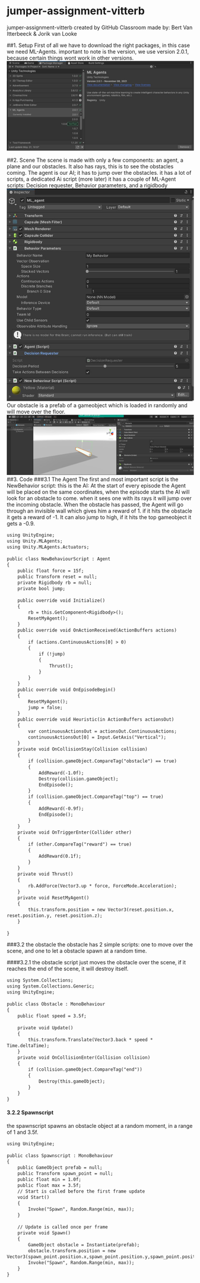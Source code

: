 # jumper-assignment-vitterb
jumper-assignment-vitterb created by GitHub Classroom
made by: Bert Van Itterbeeck & Jorik van Looke

##1. Setup
  First of all we have to download the right packages, in this case we need ML-Agents. important to note is the version, we use version 2.0.1, because certain things wont work in other versions.
  ![](https://github.com/AP-IT-GH/jumper-assignment-vitterb/blob/1a9ec65f9950cbe34359d4a51ec64f5c12abe232/Pictures/MLl-Agent_Package.JPG)
  
##2. Scene
  The scene is made with only a few components: an agent, a plane and our obstacles. It also has rays, this is to see the obstacles coming. The agent is our AI; it has to jump over the obstacles. it has a lot of scripts, a dedicated Ai script (more later)
  it has a couple of ML-Agent scripts: Decision requester, Behavior parameters, and a rigidbody
  ![](https://github.com/AP-IT-GH/jumper-assignment-vitterb/blob/a80041f48a412e6eb69a08e20d66e4297c390862/Pictures/ML-Agent_scripts.JPG)
  Our obstacle is a prefab of a gameobject which is loaded in randomly and will move over the floor.
  ![](https://github.com/AP-IT-GH/jumper-assignment-vitterb/blob/a80041f48a412e6eb69a08e20d66e4297c390862/Pictures/Obstacle_example.JPG)
##3. Code
###3.1 The Agent
  The first and most important script is the NewBehavior script: this is the AI: At the start of every episode the Agent will be placed on the same coordinates, when the episode starts the AI will look for an obstacle to come. when it sees one with its rays it will jump over the incoming obstacle.
  When the obstacle has passed, the Agent will go through an invisible wall which gives him a reward of 1. if it hits the obstacle it gets a reward of -1. It can also jump to high, if it hits the top gameobject it gets a -0.9.
  
    using UnityEngine;
    using Unity.MLAgents;
    using Unity.MLAgents.Actuators;

    public class NewBehaviourScript : Agent
    {
        public float force = 15f;
        public Transform reset = null;
        private Rigidbody rb = null;
        private bool jump;

        public override void Initialize()
        {
            rb = this.GetComponent<Rigidbody>();
            ResetMyAgent();
        }
        public override void OnActionReceived(ActionBuffers actions)
        {
            if (actions.ContinuousActions[0] > 0)
            {
                if (!jump)
                {
                    Thrust();
                }
            }
        }
        public override void OnEpisodeBegin()
        {
            ResetMyAgent();
            jump = false;
        }
        public override void Heuristic(in ActionBuffers actionsOut)
        {
            var continuousActionsOut = actionsOut.ContinuousActions;
            continuousActionsOut[0] = Input.GetAxis("Vertical");
        }
        private void OnCollisionStay(Collision collision)
        {
            if (collision.gameObject.CompareTag("obstacle") == true)
            {
                AddReward(-1.0f);
                Destroy(collision.gameObject);
                EndEpisode();
            }
            if (collision.gameObject.CompareTag("top") == true)
            {
                AddReward(-0.9f);
                EndEpisode();
            }
        }
        private void OnTriggerEnter(Collider other)
        {
            if (other.CompareTag("reward") == true)
            {
                AddReward(0.1f);
            }
        }
        private void Thrust()
        {
            rb.AddForce(Vector3.up * force, ForceMode.Acceleration);
        }
        private void ResetMyAgent()
        {
            this.transform.position = new Vector3(reset.position.x, reset.position.y, reset.position.z);
        }

    }
   
   ###3.2 the obstacle
    the obstacle has 2 simple scripts: one to move over the scene, and one to let a obstacle spawn at a random time. 
    
   ####3.2.1
    the obstacle script just moves the obstacle over the scene, if it reaches the end of the scene, it will destroy itself.
    
    using System.Collections;
    using System.Collections.Generic;
    using UnityEngine;

    public class Obstacle : MonoBehaviour
    {
        public float speed = 3.5f;
    
        private void Update()
        {
            this.transform.Translate(Vector3.back * speed * Time.deltaTime);
        }
        private void OnCollisionEnter(Collision collision)
        {
            if (collision.gameObject.CompareTag("end"))
            {
                Destroy(this.gameObject);
            }
        }
    }
    
   #### 3.2.2 Spawnscript
   the spawnscript spawns an obstacle object at a random moment, in a range of 1 and 3.5f.
    
    using UnityEngine;

    public class Spawnscript : MonoBehaviour
    {
        public GameObject prefab = null;
        public Transform spawn_point = null;
        public float min = 1.0f;
        public float max = 3.5f;
        // Start is called before the first frame update
        void Start()
        {
            Invoke("Spawn", Random.Range(min, max));
        }

        // Update is called once per frame
        private void Spawn()
        {
            GameObject obstacle = Instantiate(prefab);
            obstacle.transform.position = new Vector3(spawn_point.position.x,spawn_point.position.y,spawn_point.position.z);
            Invoke("Spawn", Random.Range(min, max));
        }
    }

   
   
  
